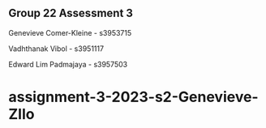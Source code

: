 
## Group 22 Assessment 3


Genevieve Comer-Kleine - s3953715


Vadhthanak Vibol - s3951117

Edward Lim Padmajaya - s3957503

# assignment-3-2023-s2-Genevieve-ZIlo
